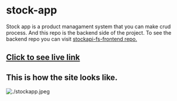# stock-app

Stock app is a product managament system that you can make crud process. And this repo is the backend side of the project. To see the backend repo you can visit [stockapi-fs-frontend repo.](https://github.com/Hasan-Turkel/stockapi-fs-frontend)
## [Click to see live link](https://stock-api-puy9.onrender.com/)

## This is how the site looks like.

![./stockapp.jpeg](./stockapp.jpeg)
